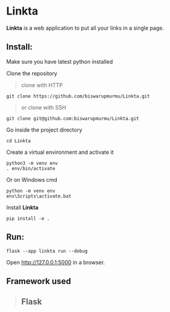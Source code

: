 # Linkta
**Linkta** is a web application to put all your links in a single page.

## Install:

Make sure you have latest python installed

Clone the repository

> clone with HTTP
```
git clone https://github.com/biswarupmurmu/Linkta.git
```

> or clone with SSH

```
git clone git@github.com:biswarupmurmu/Linkta.git
```

Go inside the project directory

```
cd Linkta
```

Create a virtual environment and activate it

```
python3 -m venv env
. env/bin/activate
```

Or on Windows cmd

```
python -m venv env
env\Scripts\activate.bat
```

Install **Linkta**

```
pip install -e .
```

## Run:

```
flask --app linkta run --debug
```

Open http://127.0.0.1:5000 in a browser.

## Framework used

> ## Flask